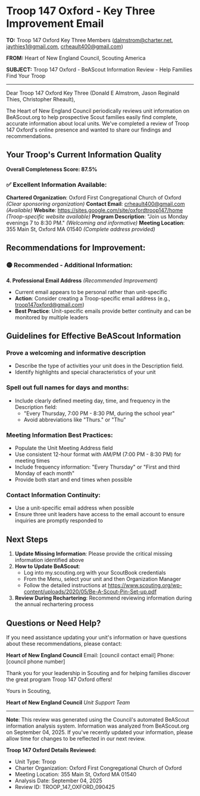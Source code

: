 # Troop 147 Oxford - Key Three Improvement Email

**TO:** Troop 147 Oxford Key Three Members (dalmstrom@charter.net, jaythies1@gmail.com, crheault400@gmail.com)

**FROM:** Heart of New England Council, Scouting America

**SUBJECT:** Troop 147 Oxford - BeAScout Information Review - Help Families Find Your Troop

---

Dear Troop 147 Oxford Key Three (Donald E Almstrom, Jason Reginald Thies, Christopher  Rheault),

The Heart of New England Council periodically reviews unit information on BeAScout.org to help prospective Scout families easily find complete, accurate information about local units. We've completed a review of Troop 147 Oxford's online presence and wanted to share our findings and recommendations.

## Your Troop's Current Information Quality

**Overall Completeness Score: 87.5%**

### ✅ **Excellent Information Available:**
**Chartered Organization**: Oxford First Congregational Church of Oxford *(Clear sponsoring organization)*
**Contact Email**: crheault400@gmail.com *(Available)*
**Website**: https://sites.google.com/site/oxfordtroop147/home *(Troop-specific website available)*
**Program Description**: "Join us Monday evenings 7 to 8:30 PM." *(Welcoming and informative)*
**Meeting Location**: 355 Main St, Oxford MA 01540 *(Complete address provided)*

## Recommendations for Improvement:

### 🟡 **Recommended - Additional Information:**

**4. Professional Email Address** *(Recommended Improvement)*
- Current email appears to be personal rather than unit-specific
- **Action**: Consider creating a Troop-specific email address (e.g., troop147oxford@gmail.com)
- **Best Practice**: Unit-specific emails provide better continuity and can be monitored by multiple leaders

## Guidelines for Effective BeAScout Information

### **Prove a welcoming and informative description**
- Describe the type of activities your unit does in the Description field.
- Identify highlights and special characteristics of your unit

### **Spell out full names for days and months:**
- Include clearly defined meeting day, time, and frequency in the Description field:
  - "Every Thursday, 7:00 PM - 8:30 PM, during the school year"
  - Avoid abbreviations like "Thurs." or "Thu"

### **Meeting Information Best Practices:**
- Populate the Unit Meeting Address field
- Use consistent 12-hour format with AM/PM (7:00 PM - 8:30 PM) for meeting times
- Include frequency information: "Every Thursday" or "First and third Monday of each month"
- Provide both start and end times when possible

### **Contact Information Continuity:**
- Use a unit-specific email address when possible
- Ensure three unit leaders have access to the email account to ensure inquiries are promptly responded to

## Next Steps

1. **Update Missing Information**: Please provide the critical missing information identified above
2. **How to Update BeAScout**: 
   - Log into my.scouting.org with your ScoutBook credentials
   - From the Menu, select your unit and then Organization Manager
   - Follow the detailed instructions at
     https://www.scouting.org/wp-content/uploads/2020/05/Be-A-Scout-Pin-Set-up.pdf
3. **Review During Rechartering**: Recommend reviewing information during the annual rechartering process

## Questions or Need Help?

If you need assistance updating your unit's information or have questions about these recommendations, please contact:

**Heart of New England Council**
Email: [council contact email]
Phone: [council phone number]

Thank you for your leadership in Scouting and for helping families discover the great program Troop 147 Oxford offers!

Yours in Scouting,

**Heart of New England Council**
*Unit Support Team*

---

**Note**: This review was generated using the Council's automated BeAScout information analysis system. Information was analyzed from BeAScout.org on September 04, 2025. If you've recently updated your information, please allow time for changes to be reflected in our next review.

**Troop 147 Oxford Details Reviewed:**
- Unit Type: Troop
- Charter Organization: Oxford First Congregational Church of Oxford
- Meeting Location: 355 Main St, Oxford MA 01540
- Analysis Date: September 04, 2025
- Review ID: TROOP_147_OXFORD_090425